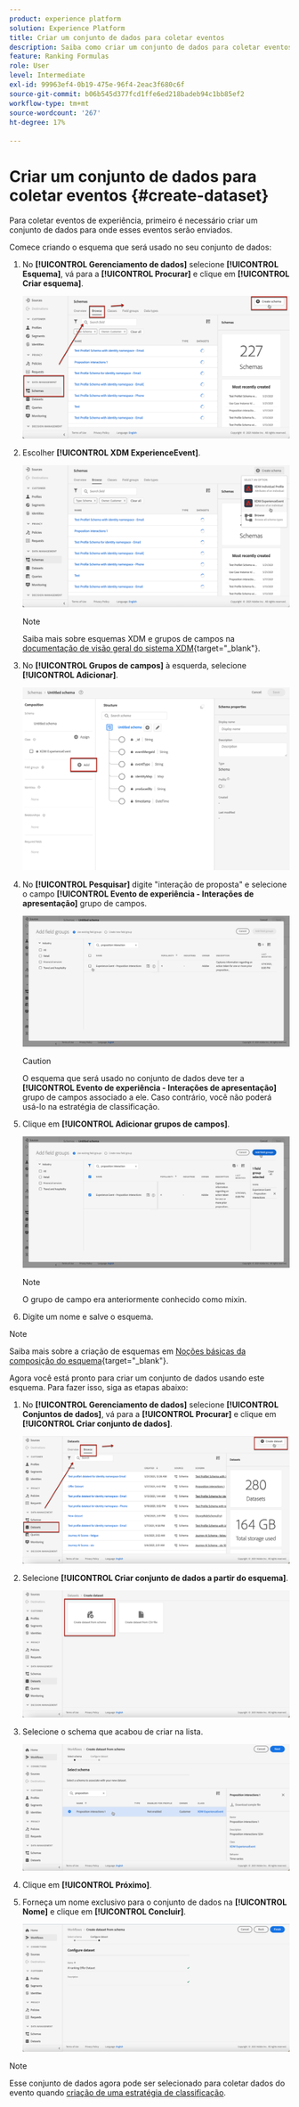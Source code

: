 ```yaml
---
product: experience platform
solution: Experience Platform
title: Criar um conjunto de dados para coletar eventos
description: Saiba como criar um conjunto de dados para coletar eventos
feature: Ranking Formulas
role: User
level: Intermediate
exl-id: 99963ef4-0b19-475e-96f4-2eac3f680c6f
source-git-commit: b06b545d377fcd1ffe6ed218badeb94c1bb85ef2
workflow-type: tm+mt
source-wordcount: '267'
ht-degree: 17%

---
```


# Criar um conjunto de dados para coletar eventos {#create-dataset}

Para coletar eventos de experiência, primeiro é necessário criar um conjunto de dados para onde esses eventos serão enviados.

Comece criando o esquema que será usado no seu conjunto de dados:

1. No **[!UICONTROL Gerenciamento de dados]** selecione **[!UICONTROL Esquema]**, vá para a **[!UICONTROL Procurar]** e clique em **[!UICONTROL Criar esquema]**.

   ![](../assets/ai-ranking-create-schema.png)

1. Escolher **[!UICONTROL XDM ExperienceEvent]**.

   ![](../assets/ai-ranking-xdm-event.png)

   >[!NOTE]
   >
   >Saiba mais sobre esquemas XDM e grupos de campos na [documentação de visão geral do sistema XDM](https://experienceleague.adobe.com/docs/experience-platform/xdm/home.html?lang=pt-BR){target="_blank"}.

1. No **[!UICONTROL Grupos de campos]** à esquerda, selecione **[!UICONTROL Adicionar]**.

   ![](../assets/ai-ranking-fields-groups.png)

1. No **[!UICONTROL Pesquisar]** digite &quot;interação de proposta&quot; e selecione o campo **[!UICONTROL Evento de experiência - Interações de apresentação]** grupo de campos.

   ![](../assets/ai-ranking-proposition-interactions.png)

   >[!CAUTION]
   >
   >O esquema que será usado no conjunto de dados deve ter a **[!UICONTROL Evento de experiência - Interações de apresentação]** grupo de campos associado a ele. Caso contrário, você não poderá usá-lo na estratégia de classificação.

1. Clique em **[!UICONTROL Adicionar grupos de campos]**.

   ![](../assets/ai-ranking-add-field-group.png)

   >[!NOTE]
   >O grupo de campo era anteriormente conhecido como mixin.

1. Digite um nome e salve o esquema.

>[!NOTE]
>
>Saiba mais sobre a criação de esquemas em [Noções básicas da composição do esquema](https://experienceleague.adobe.com/docs/experience-platform/xdm/schema/composition.html?lang=en#understanding-schemas){target="_blank"}.

Agora você está pronto para criar um conjunto de dados usando este esquema. Para fazer isso, siga as etapas abaixo:

1. No **[!UICONTROL Gerenciamento de dados]** selecione **[!UICONTROL Conjuntos de dados]**, vá para a **[!UICONTROL Procurar]** e clique em **[!UICONTROL Criar conjunto de dados]**.

   ![](../assets/ai-ranking-create-dataset.png)

1. Selecione **[!UICONTROL Criar conjunto de dados a partir do esquema]**.

   ![](../assets/ai-ranking-create-dataset-from-schema.png)

1. Selecione o schema que acabou de criar na lista.

   ![](../assets/ai-ranking-dataset-select-schema.png)

1. Clique em **[!UICONTROL Próximo]**.

1. Forneça um nome exclusivo para o conjunto de dados na **[!UICONTROL Nome]** e clique em **[!UICONTROL Concluir]**.

   ![](../assets/ai-ranking-dataset-name.png)

>[!NOTE]
>
>Esse conjunto de dados agora pode ser selecionado para coletar dados do evento quando [criação de uma estratégia de classificação](#create-ranking-strategy).
